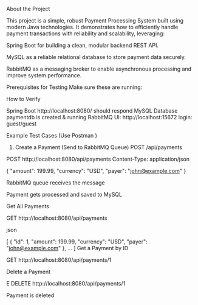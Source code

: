 ﻿About the Project
 
This project is a simple, robust Payment Processing System built using modern Java technologies. It demonstrates how to efficiently handle payment transactions with reliability and scalability, leveraging:

Spring Boot for building a clean, modular backend REST API.

MySQL as a reliable relational database to store payment data securely.

RabbitMQ as a messaging broker to enable asynchronous processing and improve system performance.


Prerequisites for Testing
Make sure these are running:

How to Verify

Spring Boot	http://localhost:8080/ should respond
MySQL	Database paymentdb is created & running
RabbitMQ	UI: http://localhost:15672
login: guest/guest

Example Test Cases (Use Postman )

1. Create a Payment (Send to RabbitMQ Queue)
   POST /api/payments

POST http://localhost:8080/api/payments
Content-Type: application/json

{
"amount": 199.99,
"currency": "USD",
"payer": "john@example.com"
}

RabbitMQ queue receives the message

Payment gets processed and saved to MySQL

Get All Payments

GET http://localhost:8080/api/payments


json


[
{
"id": 1,
"amount": 199.99,
"currency": "USD",
"payer": "john@example.com"
},
...
]
Get a Payment by ID

GET http://localhost:8080/api/payments/1

Delete a Payment

E
DELETE http://localhost:8080/api/payments/1

Payment is deleted
